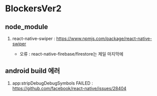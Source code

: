 BlockersVer2
============

## node_module
   
   1. react-native-swiper : https://www.npmjs.com/package/react-native-swiper
      
      - 오류 : react-native-firebase/firestore는 제일 마지막에 

## android build 에러
   1. app:stripDebugDebugSymbols FAILED : https://github.com/facebook/react-native/issues/28404
